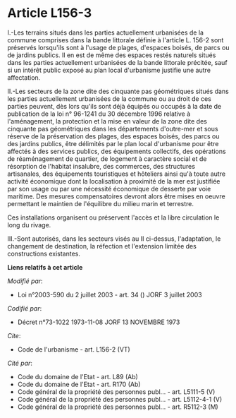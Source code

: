 # Article L156-3

I.-Les terrains situés dans les parties actuellement urbanisées de la commune comprises dans la bande littorale définie à
l'article L. 156-2 sont préservés lorsqu'ils sont à l'usage de plages, d'espaces boisés, de parcs ou de jardins publics. Il
en est de même des espaces restés naturels situés dans les parties actuellement urbanisées de la bande littorale précitée,
sauf si un intérêt public exposé au plan local d'urbanisme justifie une autre affectation. 

II.-Les secteurs de la zone dite des cinquante pas géométriques situés dans les parties actuellement urbanisées de la commune
ou au droit de ces parties peuvent, dès lors qu'ils sont déjà équipés ou occupés à la date de publication de la loi n°
96-1241 du 30 décembre 1996 relative à l'aménagement, la protection et la mise en valeur de la zone dite des cinquante pas
géométriques dans les départements d'outre-mer et sous réserve de la préservation des plages, des espaces boisés, des parcs
ou des jardins publics, être délimités par le plan local d'urbanisme pour être affectés à des services publics, des
équipements collectifs, des opérations de réaménagement de quartier, de logement à caractère social et de résorption de
l'habitat insalubre, des commerces, des structures artisanales, des équipements touristiques et hôteliers ainsi qu'à toute
autre activité économique dont la localisation à proximité de la mer est justifiée par son usage ou par une nécessité
économique de desserte par voie maritime. Des mesures compensatoires devront alors être mises en oeuvre permettant le
maintien de l'équilibre du milieu marin et terrestre. 

Ces installations organisent ou préservent l'accès et la libre circulation le long du rivage. 

III.-Sont autorisés, dans les secteurs visés au II ci-dessus, l'adaptation, le changement de destination, la réfection et
l'extension limitée des constructions existantes.

**Liens relatifs à cet article**

_Modifié par_:

  - Loi n°2003-590 du 2 juillet 2003 - art. 34 () JORF 3 juillet 2003

_Codifié par_:

  - Décret n°73-1022 1973-11-08 JORF 13 NOVEMBRE 1973

_Cite_:

  - Code de l'urbanisme - art. L156-2 (VT)

_Cité par_:

  - Code du domaine de l'Etat - art. L89 (Ab)
  - Code du domaine de l'Etat - art. R170 (Ab)
  - Code général de la propriété des personnes publ... - art. L5111-5 (V)
  - Code général de la propriété des personnes publ... - art. L5112-4-1 (V)
  - Code général de la propriété des personnes publ... - art. R5112-3 (M)
